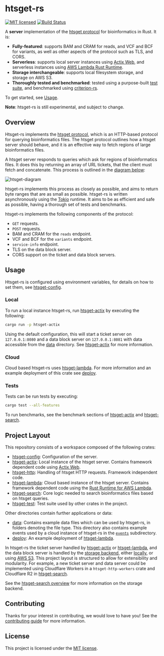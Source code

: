 # htsget-rs

[![MIT licensed][mit-badge]][mit-url]
[![Build Status][actions-badge]][actions-url]

[mit-badge]: https://img.shields.io/badge/license-MIT-blue.svg
[mit-url]: https://github.com/umccr/htsget-rs/blob/main/LICENSE
[actions-badge]: https://github.com/umccr/htsget-rs/actions/workflows/tests.yml/badge.svg
[actions-url]: https://github.com/umccr/htsget-rs/actions?query=workflow%3Atests+branch%3Amain


A **server** implementation of the [htsget protocol][htsget-protocol] for bioinformatics in Rust. It is:
* **Fully-featured**: supports BAM and CRAM for reads, and VCF and BCF for variants, as well as other aspects of the protocol such as TLS, and CORS.
* **Serverless**: supports local server instances using [Actix Web][actix-web], and serverless instances using [AWS Lambda Rust Runtime][aws-lambda-rust-runtime].
* **Storage interchangeable**: supports local filesystem storage, and storage on AWS S3.
* **Thoroughly tested and benchmarked**: tested using a purpose-built [test suite][htsget-test], and benchmarked using [criterion-rs].

To get started, see [Usage].

**Note**: htsget-rs is still experimental, and subject to change.

[actix-web]: https://github.com/actix/actix-web
[criterion-rs]: https://github.com/bheisler/criterion.rs
[Usage]: #usage

## Overview

Htsget-rs implements the [htsget protocol][htsget-protocol], which is an HTTP-based protocol for querying bioinformatics files. 
The htsget protocol outlines how a htsget server should behave, and it is an effective way to fetch regions of large bioinformatics files. 

A htsget server responds to queries which ask for regions of bioinformatics files. It does this by returning an array of URL
tickets, that the client must fetch and concatenate. This process is outlined in the [diagram below][htsget-diagram]:

![htsget-diagram][htsget-diagram-png]

htsget-rs implements this process as closely as possible, and aims to return byte ranges that are as small as possible.
htsget-rs is written asynchronously using the [Tokio] runtime. It aims to be as efficient and safe as possible, having
a thorough set of tests and benchmarks.

htsget-rs implements the following components of the protocol:
* `GET` requests.
* `POST` requests.
* BAM and CRAM for the `reads` endpoint.
* VCF and BCF for the `variants` endpoint.
* `service-info` endpoint. 
* TLS on the data block server. 
* CORS support on the ticket and data block servers.

[htsget-protocol]: http://samtools.github.io/hts-specs/htsget.html
[htsget-diagram]: http://samtools.github.io/hts-specs/htsget.html#diagram-of-core-mechanic
[htsget-diagram-png]: https://samtools.github.io/hts-specs/pub/htsget-ticket.png
[tokio]: https://github.com/tokio-rs/tokio

## Usage

Htsget-rs is configured using environment variables, for details on how to set them, see [htsget-config].

### Local
To run a local instance htsget-rs, run [htsget-actix] by executing the following:
```sh
cargo run -p htsget-actix
```
Using the default configuration, this will start a ticket server on `127.0.0.1:8080` and a data block server on `127.0.0.1:8081`
with data accessible from the [data] directory. See [htsget-actix] for more information.

### Cloud
Cloud based htsget-rs uses [htsget-lambda]. For more information and an example deployment of this crate see 
[deploy].

### Tests

Tests can be run tests by executing:

```sh
cargo test --all-features
```

To run benchmarks, see the benchmark sections of [htsget-actix][htsget-actix-benches] and [htsget-search][htsget-search-benches].

[htsget-actix-benches]: htsget-actix/README.md#Benchmarks
[htsget-search-benches]: htsget-search/README.md#Benchmarks

## Project Layout

This repository consists of a workspace composed of the following crates:

- [htsget-config]: Configuration of the server.
- [htsget-actix]: Local instance of the htsget server. Contains framework dependent code using [Actix Web][actix-web].
- [htsget-http]: Handling of htsget HTTP requests. Framework independent code.
- [htsget-lambda]: Cloud based instance of the htsget server. Contains framework dependent
code using the [Rust Runtime for AWS Lambda][aws-lambda-rust-runtime].
- [htsget-search]: Core logic needed to search bioinformatics files based on htsget queries.
- [htsget-test]: Test suite used by other crates in the project.

Other directories contain further applications or data:
- [data]: Contains example data files which can be used by htsget-rs, in folders denoting the file type.
This directory also contains example events used by a cloud instance of htsget-rs in the [`events`][data-events] subdirectory.
- [deploy]: An example deployment of [htsget-lambda].

In htsget-rs the ticket server handled by [htsget-actix] or [htsget-lambda], and the data
block server is handled by the [storage backend][storage-backend], either [locally][local-storage], or using [AWS S3][s3-storage].
This project layout is structured to allow for extensibility and modularity. For example, a new ticket server and data server could 
be implemented using Cloudflare Workers in a `htsget-http-workers` crate and Cloudflare R2 in [htsget-search].

See the [htsget-search overview][htsget-search-overview] for more information on the storage backend.

[htsget-config]: htsget-config
[htsget-actix]: htsget-actix
[htsget-http]: htsget-http
[htsget-lambda]: htsget-lambda
[htsget-search]: htsget-search
[htsget-search-overview]: htsget-search/README.md#Overview
[htsget-test]: htsget-test

[storage-backend]: htsget-search/src/storage
[local-storage]: htsget-search/src/storage/local.rs
[s3-storage]: htsget-search/src/storage/aws.rs

[data]: data
[deploy]: deploy

[actix-web]: https://actix.rs/
[aws-lambda-rust-runtime]: https://github.com/awslabs/aws-lambda-rust-runtime
[data-events]: data/events

## Contributing

Thanks for your interest in contributing, we would love to have you! 
See the [contributing guide][contributing] for more information.

[contributing]: CONTRIBUTING.md

## License

This project is licensed under the [MIT license][license].

[htsget-actix]: htsget-actix
[htsget-lambda]: htsget-lambda
[license]: LICENSE
[aws-lambda-rust-runtime]: https://github.com/awslabs/aws-lambda-rust-runtime
